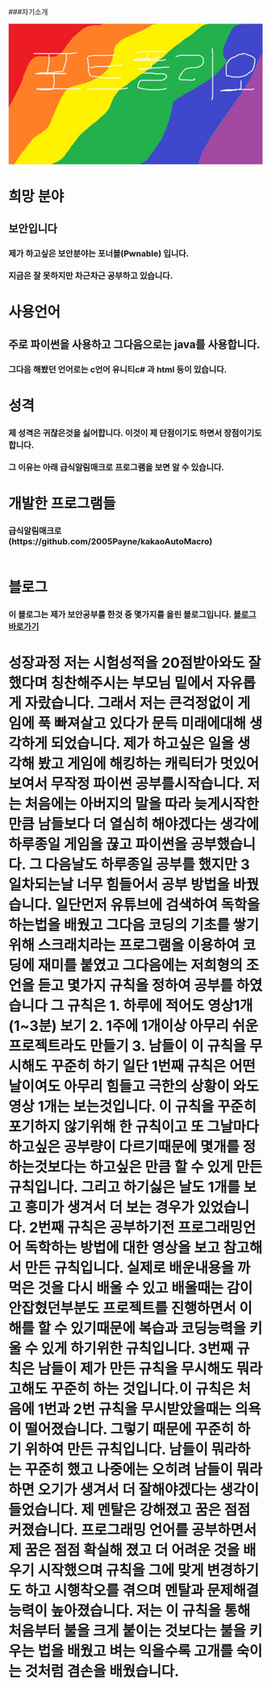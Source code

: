 ###자기소개
<html>
  <head>
  </head>
  <body>
    <img src=./topimg.jpg>
    <h1>희망 분야</h1>
    <h2>보안입니다</h2>
    <h3>제가 하고싶은 보안분야는 포너블(Pwnable) 입니다. <br></br>지금은 잘 못하지만 차근차근 공부하고 있습니다.</h3>
    <h1>사용언어</h1>
    <h2>주로 파이썬을 사용하고 그다음으로는 java를 사용합니다.</h2>
    <h3>그다음 해봤던 언어로는 c언어 유니티c# 과 html 등이 있습니다.<h3>
    <h1>성격</h1>
    <h3>제 성격은 귀찮은것을 싫어합니다. 이것이 제 단점이기도 하면서 장점이기도 합니다.<br></br> 그 이유는 아래 급식알림매크로 프로그램을 보면 알 수 있습니다.</h3>
    <h1>개발한 프로그램들</h1>
    <h3>급식알림매크로(https://github.com/2005Payne/kakaoAutoMacro)<br></br></h3>
    <h1>블로그
    <h3>이 블로그는 제가 보안공부를 한것 중 몇가지를 올린 블로그입니다.
    <a href=https://blog.naver.com/qkrwodn8235>블로그 바로가기</a>
    <h1>성장과정
    저는 시험성적을 20점받아와도 잘했다며 칭찬해주시는 부모님 밑에서 자유롭게 자랐습니다.
그래서 저는 큰걱정없이 게임에 푹 빠져살고 있다가 문득 미래에대해 생각하게 되었습니다.
제가 하고싶은 일을 생각해 봤고 게임에 해킹하는 캐릭터가 멋있어보여서 
무작정 파이썬 공부를시작습니다. 저는 처음에는 아버지의 말을 따라 늦게시작한 만큼 남들보다 더 열심히 해야겠다는 생각에
하루종일 게임을 끊고 파이썬을 공부했습니다. 그 다음날도 하루종일 공부를 했지만 3일차되는날 너무 힘들어서 공부 방법을 바꿨습니다.
일단먼저 유튜브에 검색하여 독학을 하는법을 배웠고 그다음 코딩의 기초를 쌓기 위해 스크래치라는 프로그램을 이용하여
코딩에 재미를 붙였고 그다음에는 저희형의 조언을 듣고 몇가지 규칙을 정하여 공부를 하였습니다 그 규칙은
1. 하루에 적어도 영상1개(1~3분) 보기
2. 1주에 1개이상 아무리 쉬운 프로젝트라도 만들기
3. 남들이 이 규칙을 무시해도 꾸준히 하기
일단 1번째 규칙은 어떤날이여도 아무리 힘들고 극한의 상황이 와도 영상 1개는 보는것입니다.
이 규칙을 꾸준히 포기하지 않기위해 한 규칙이고 또 그날마다 하고싶은 공부량이 다르기때문에 몇개를 정하는것보다는
하고싶은 만큼 할 수 있게 만든 규칙입니다. 그리고 하기싫은 날도 1개를 보고 흥미가 생겨서 더 보는 경우가 있었습니다.
2번째 규칙은 공부하기전 프로그래밍언어 독학하는 방법에 대한 영상을 보고 참고해서 만든 규칙입니다. 실제로 배운내용을 까먹은 것을 다시
배울 수 있고 배울때는 감이 안잡혔던부분도 프로젝트를 진행하면서 이해를 할 수 있기때문에 복습과 코딩능력을 키울 수 있게 하기위한 규칙입니다.
3번째 규칙은 남들이 제가 만든 규칙을 무시해도 뭐라고해도 꾸준히 하는 것입니다.이 규칙은 처음에 1번과 2번 규칙을 무시받았을때는 의욕이 떨어졌습니다. 그렇기 때문에 꾸준히 하기 위하여 만든 규칙입니다. 남들이 뭐라하는 꾸준히 했고 나중에는 오히려 남들이 뭐라하면 오기가 생겨서 더 잘해야겠다는 생각이 들었습니다. 제 멘탈은 강해졌고 꿈은 점점 커졌습니다.
프로그래밍 언어를 공부하면서 제 꿈은 점점 확실해 졌고 더 어려운 것을 배우기 시작했으며 규칙을 그에 맞게 변경하기도 하고 시행착오를 겪으며
멘탈과 문제해결능력이 높아졌습니다.
저는 이 규칙을 통해 처음부터 불을 크게 붙이는 것보다는 불을 키우는 법을 배웠고
벼는 익을수록 고개를 숙이는 것처럼 겸손을 배웠습니다.

  </body>
  <h1>
</html>
